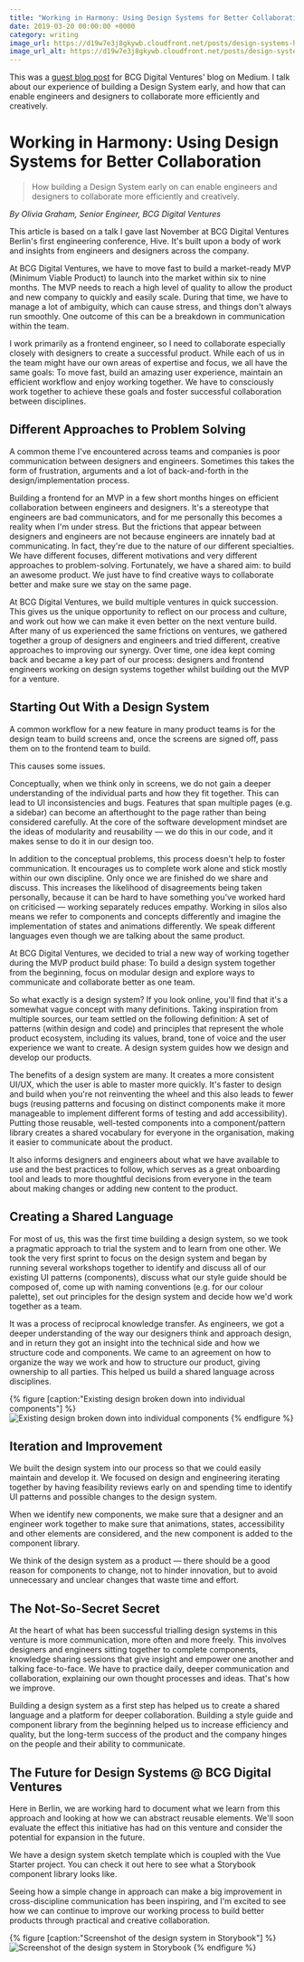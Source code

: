 ```yaml
---
title: "Working in Harmony: Using Design Systems for Better Collaboration"
date: 2019-03-20 00:00:00 +0000
category: writing
image_url: https://d19w7e3j8gkywb.cloudfront.net/posts/design-systems-hero.jpeg
image_url_alt: https://d19w7e3j8gkywb.cloudfront.net/posts/design-systems-hero.webp
--- 
```

This was a [guest blog post](https://medium.com/bcgdv-engineering/working-in-harmony-using-design-systems-for-better-collaboration-57a5dae53d65) 
for BCG Digital Ventures' blog on Medium. I talk about our experience of building a Design System early, and how that 
can enable engineers and designers to collaborate more efficiently and creatively.

# Working in Harmony: Using Design Systems for Better Collaboration
> How building a Design System early on can enable engineers and designers to collaborate more efficiently and creatively.

_By Olivia Graham, Senior Engineer, BCG Digital Ventures_

This article is based on a talk I gave last November at BCG Digital Ventures Berlin's first engineering conference, 
Hive. It's built upon a body of work and insights from engineers and designers across the company.

At BCG Digital Ventures, we have to move fast to build a market-ready MVP (Minimum Viable Product) to launch into 
the market within six to nine months. The MVP needs to reach a high level of quality to allow the product and new 
company to quickly and easily scale. During that time, we have to manage a lot of ambiguity, which can cause stress, 
and things don't always run smoothly. One outcome of this can be a breakdown in communication within the team.

I work primarily as a frontend engineer, so I need to collaborate especially closely with designers to create a 
successful product. While each of us in the team might have our own areas of expertise and focus, we all have the 
same goals: To move fast, build an amazing user experience, maintain an efficient workflow and enjoy working together. 
We have to consciously work together to achieve these goals and foster successful collaboration between disciplines.

## Different Approaches to Problem Solving
A common theme I've encountered across teams and companies is poor communication between designers and engineers. 
Sometimes this takes the form of frustration, arguments and a lot of back-and-forth in the design/implementation process.

Building a frontend for an MVP in a few short months hinges on efficient collaboration between engineers and designers. 
It's a stereotype that engineers are bad communicators, and for me personally this becomes a reality when I'm under 
stress. But the frictions that appear between designers and engineers are not because engineers are innately bad at 
communicating. In fact, they're due to the nature of our different specialties. We have different focuses, different 
motivations and very different approaches to problem-solving. Fortunately, we have a shared aim: to build an awesome 
product. We just have to find creative ways to collaborate better and make sure we stay on the same page.

At BCG Digital Ventures, we build multiple ventures in quick succession. This gives us the unique opportunity to 
reflect on our process and culture, and work out how we can make it even better on the next venture build. After 
many of us experienced the same frictions on ventures, we gathered together a group of designers and engineers and 
tried different, creative approaches to improving our synergy. Over time, one idea kept coming back and became a 
key part of our process: designers and frontend engineers working on design systems together whilst building out 
the MVP for a venture.

## Starting Out With a Design System
A common workflow for a new feature in many product teams is for the design team to build screens and, once the 
screens are signed off, pass them on to the frontend team to build.

This causes some issues.

Conceptually, when we think only in screens, we do not gain a deeper understanding of the individual parts and how 
they fit together. This can lead to UI inconsistencies and bugs. Features that span multiple pages (e.g. a sidebar) 
can become an afterthought to the page rather than being considered carefully. At the core of the software development 
mindset are the ideas of modularity and reusability — we do this in our code, and it makes sense to do it 
in our design too.

In addition to the conceptual problems, this process doesn't help to foster communication. It encourages us to 
complete work alone and stick mostly within our own discipline. Only once we are finished do we share and discuss. 
This increases the likelihood of disagreements being taken personally, because it can be hard to have something 
you've worked hard on criticised — working separately reduces empathy. Working in silos also means we refer to 
components and concepts differently and imagine the implementation of states and animations differently. We speak 
different languages even though we are talking about the same product.

At BCG Digital Ventures, we decided to trial a new way of working together during the MVP product build phase: 
To build a design system together from the beginning, focus on modular design and explore ways to communicate 
and collaborate better as one team.

So what exactly is a design system? If you look online, you'll find that it's a somewhat vague concept with 
many definitions. Taking inspiration from multiple sources, our team settled on the following definition: A 
set of patterns (within design and code) and principles that represent the whole product ecosystem, including 
its values, brand, tone of voice and the user experience we want to create. A design system guides how we design 
and develop our products.

The benefits of a design system are many. It creates a more consistent UI/UX, which the user is able to master more 
quickly. It's faster to design and build when you're not reinventing the wheel and this also leads to fewer bugs 
(reusing patterns and focusing on distinct components make it more manageable to implement different forms of 
testing and add accessibility). Putting those reusable, well-tested components into a component/pattern library 
creates a shared vocabulary for everyone in the organisation, making it easier to communicate about the product.

It also informs designers and engineers about what we have available to use and the best practices to follow, 
which serves as a great onboarding tool and leads to more thoughtful decisions from everyone in the team about 
making changes or adding new content to the product.

## Creating a Shared Language
For most of us, this was the first time building a design system, so we took a pragmatic approach to trial 
the system and to learn from one other. We took the very first sprint to focus on the design system and 
began by running several workshops together to identify and discuss all of our existing UI patterns (components), 
discuss what our style guide should be composed of, come up with naming conventions (e.g. for our colour palette), 
set out principles for the design system and decide how we'd work together as a team.

It was a process of reciprocal knowledge transfer. As engineers, we got a deeper understanding of the way our 
designers think and approach design, and in return they got an insight into the technical side and how we structure 
code and components. We came to an agreement on how to organize the way we work and how to structure our product, 
giving ownership to all parties. This helped us build a shared language across disciplines.

{% figure [caption:"Existing design broken down into individual components"] %}
![Existing design broken down into individual components](https://d19w7e3j8gkywb.cloudfront.net/posts/design-systems-1.png)
{% endfigure %}

## Iteration and Improvement
We built the design system into our process so that we could easily maintain and develop it. We focused on design 
and engineering iterating together by having feasibility reviews early on and spending time to identify UI patterns 
and possible changes to the design system.

When we identify new components, we make sure that a designer and an engineer work together to make sure that 
animations, states, accessibility and other elements are considered, and the new component is added to the 
component library.

We think of the design system as a product — there should be a good reason for components to change, not to 
hinder innovation, but to avoid unnecessary and unclear changes that waste time and effort.

## The Not-So-Secret Secret
At the heart of what has been successful trialling design systems in this venture is more communication, more 
often and more freely. This involves designers and engineers sitting together to complete components, knowledge 
sharing sessions that give insight and empower one another and talking face-to-face. We have to practice daily, 
deeper communication and collaboration, explaining our own thought processes and ideas. That's how we improve.

Building a design system as a first step has helped us to create a shared language and a platform for deeper 
collaboration. Building a style guide and component library from the beginning helped us to increase efficiency 
and quality, but the long-term success of the product and the company hinges on the people and their ability to 
communicate.

## The Future for Design Systems @ BCG Digital Ventures
Here in Berlin, we are working hard to document what we learn from this approach and looking at how we can abstract 
reusable elements. We'll soon evaluate the effect this initiative has had on this venture and consider the potential 
for expansion in the future.

We have a design system sketch template which is coupled with the Vue Starter project. You can check it out here to 
see what a Storybook component library looks like.

Seeing how a simple change in approach can make a big improvement in cross-discipline communication has been inspiring, 
and I'm excited to see how we can continue to improve our working process to build better products through practical 
and creative collaboration.

{% figure [caption:"Screenshot of the design system in Storybook"] %}
![Screenshot of the design system in Storybook](https://d19w7e3j8gkywb.cloudfront.net/posts/design-systems-2.png)
{% endfigure %}
